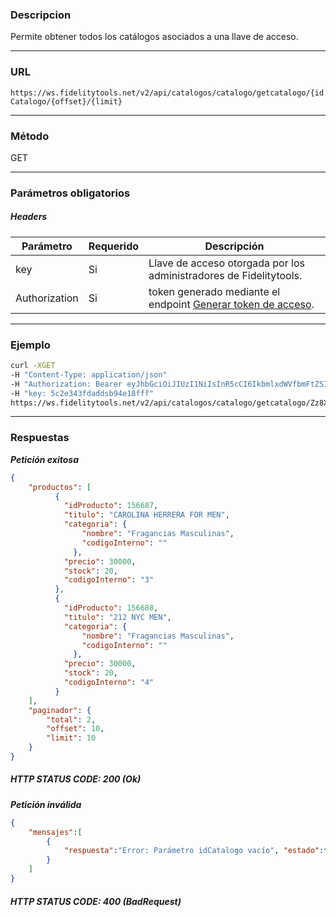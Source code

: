 ### Descripcion
Permite obtener todos los catálogos asociados a una llave de acceso.
___

### URL
` https://ws.fidelitytools.net/v2/api/catalogos/catalogo/getcatalogo/{idCatalogo/{offset}/{limit} `
___

### Método
GET
___
### Parámetros obligatorios

##### Headers

|Parámetro |Requerido |Descripción                 |
|----------|----------|----------------------------|
| key         | Si		 | Llave de acceso otorgada por los administradores de Fidelitytools. |
| Authorization       | Si		 | token generado mediante el endpoint [Generar token de acceso](https://github.com/bebeto-fidelitytools/FidelitytoolsWS/blob/master/docs/autenticaci%C3%B3n.md). |

___
### Ejemplo
```bash
curl -XGET 
-H "Content-Type: application/json" 
-H "Authorization: Bearer eyJhbGciOiJIUzI1NiIsInR5cCI6IkbmlxdWVfbmFtZSI6InVzZXJb25maWciLCJuYmYiOjE1NTYxMTk0MNjIwNTgwNywiaWF0IjoxNTU2MTE5NDA3LCJpczovL3dzLmZpZGVsaXR5dG9vbHMubmV0L3YyIiwiYXVkIjoiaHa2U2asdasdy5maWRlbGl0eXRvb2xzLm5ldC92MiJ9RDDpMHEB4SsmY0j87OcS5mbxe2XxSAY" 
-H "key: 5c2e343fdaddsb94e18fff"
https://ws.fidelitytools.net/v2/api/catalogos/catalogo/getcatalogo/Zz8Xx9A/10/10
```
___
### Respuestas
***Petición exitosa***
```json
{
    "productos": [
          {
            "idProducto": 156687,
            "titulo": "CAROLINA HERRERA FOR MEN",
            "categoria": {
                "nombre": "Fragancias Masculinas",
                "codigoInterno": ""
              },
            "precio": 30000,
            "stock": 20,
            "codigoInterno": "3"
          },
          {
            "idProducto": 156688,
            "titulo": "212 NYC MEN",
            "categoria": {
                "nombre": "Fragancias Masculinas",
                "codigoInterno": ""
              },
            "precio": 30000,
            "stock": 20,
            "codigoInterno": "4"
          }
    ],
    "paginador": {
        "total": 2,
        "offset": 10,
        "limit": 10
    }
}
```

##### HTTP STATUS CODE: 200 (Ok)

***Petición inválida***
```json
{
	"mensajes":[
    	{
        	"respuesta":"Error: Parámetro idCatalogo vacío", "estado":false
        }
    ]
}
```

##### HTTP STATUS CODE: 400 (BadRequest)
